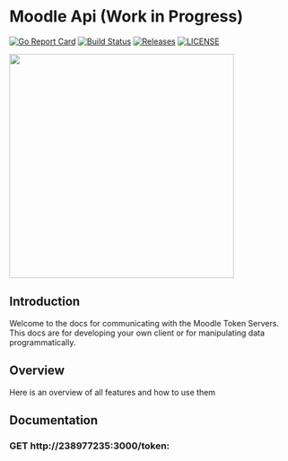 # Moodle Api (Work in Progress)

[![Go Report Card](https://img.shields.io/badge/javascript%20report-A+-brightgreen.svg?style=flat)](https://goreportcard.com/report/github.com/sodafoundation/api)
[![Build Status](https://github.com/sodafoundation/api/actions/workflows/ci.yml/badge.svg)](https://github.com/sodafoundation/api/actions/workflows/ci.yml)
[![Releases](https://img.shields.io/github/release/sodafoundation/api/all.svg?style=flat-square)](https://github.com/sodafoundation/api/releases)
[![LICENSE](https://img.shields.io/badge/license-MIT-brightgreen?style=flat-square)](https://github.com/Coinmaster123456/moodletokenapi/blob/main/LICENSE)

<img src="https://cdn.discordapp.com/icons/919663738041274408/90924f0599a9e8582a7ebaf92135b4b5.png?size=512" width="400" height="400">

## Introduction
Welcome to the docs for communicating with the Moodle Token Servers. This docs are for developing your own client or for manipulating data programmatically.
## Overview
Here is an overview of all features and how to use them
## Documentation
### GET http://238977235:3000/token:
